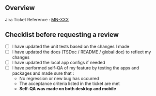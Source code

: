 ## Overview
<!-- Replace XXX with the ticket number in both the text and the link below -->
<!-- Or remove the line if there are no corresponding ticket -->
Jira Ticket Reference : [MN-XXX](https://acvauctions.atlassian.net/browse/MN-XXX)

<!-- Provide a small description of this PR and the feature it implements -->

## Checklist before requesting a review
<!-- Make sure that all the items below are checked before requesting a review -->

- [ ] I have updated the unit tests based on the changes I made
- [ ] I have updated the docs (TSDoc / README / global doc) to reflect my changes
- [ ] I have updated the local app configs if needed
- [ ] I have performed self-QA of my feature by testing the apps and packages and made sure that :
  - No regression or new bug has occurred
  - The acceptance criteria listed in the ticket are met
  - **Self-QA was made on both desktop and mobile**
